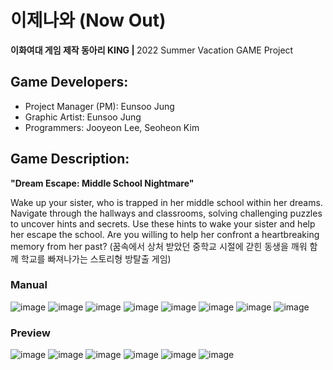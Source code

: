 # 이제나와 (Now Out) 
<b> 이화여대 게임 제작 동아리 KING | </b> 2022 Summer Vacation GAME Project

## Game Developers:
* Project Manager (PM): Eunsoo Jung
* Graphic Artist: Eunsoo Jung
* Programmers: Jooyeon Lee, Seoheon Kim

## Game Description:
<b> "Dream Escape: Middle School Nightmare" </b>
<p>
Wake up your sister, who is trapped in her middle school within her dreams. Navigate through the hallways and classrooms, solving challenging puzzles to uncover hints and secrets. Use these hints to wake your sister and help her escape the school. Are you willing to help her confront a heartbreaking memory from her past? (꿈속에서 상처 받았던 중학교 시절에 갇힌 동생을 깨워 함께 학교를 빠져나가는 스토리형 방탈출 게임)
</p>

### Manual
![image](https://github.com/intsoo/Unity3D_NowOut/assets/80330331/313e35b6-902d-4c35-b79d-89f2084f02fe)
![image](https://github.com/intsoo/Unity3D_NowOut/assets/80330331/686b4693-46c8-45cd-a2c0-f2059d08ce48)
![image](https://github.com/intsoo/Unity3D_NowOut/assets/80330331/893816ee-764e-4a68-b3b0-ad9b5475fb59)
![image](https://github.com/intsoo/Unity3D_NowOut/assets/80330331/f2639041-85bb-470b-a32b-c44b927132d3)
![image](https://github.com/intsoo/Unity3D_NowOut/assets/80330331/9bce0ea0-ba2b-4117-b17b-bc56f0eff787)
![image](https://github.com/intsoo/Unity3D_NowOut/assets/80330331/7dde2cf8-08fb-48df-88f6-e662151a3887)
![image](https://github.com/intsoo/Unity3D_NowOut/assets/80330331/cdf3130c-6739-4572-9ea6-fdf3649d9098)
![image](https://github.com/intsoo/Unity3D_NowOut/assets/80330331/1df7a311-40bb-44a8-8465-4ed206aacabe)

### Preview
![image](https://github.com/intsoo/Unity3D_NowOut/assets/80330331/8a364d42-0298-4f0f-8232-b0b057579054)
![image](https://github.com/intsoo/Unity3D_NowOut/assets/80330331/f0539d55-4fa2-4d7c-929a-950003513c3e)
![image](https://github.com/intsoo/Unity3D_NowOut/assets/80330331/eb0a0eca-ce8c-47ab-bbb0-d7580c1da219)
![image](https://github.com/intsoo/Unity3D_NowOut/assets/80330331/9d7d321f-e1b1-4cb5-8569-eef74bd7f53c)
![image](https://github.com/intsoo/Unity3D_NowOut/assets/80330331/675613b6-dc83-4d63-8a66-b6d2ff70472f)
![image](https://github.com/intsoo/Unity3D_NowOut/assets/80330331/fb234d27-1caf-4d5c-9401-5bb36e65c6f8)
